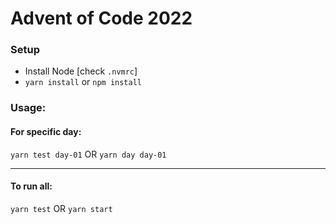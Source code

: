 # Advent of Code 2022

### Setup

- Install Node [check `.nvmrc`]
- `yarn install` or `npm install`


### Usage:

#### For specific day:
`yarn test day-01`
OR
`yarn day day-01`

---

#### To run all:
`yarn test`
OR
`yarn start`